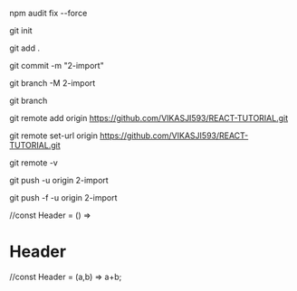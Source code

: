 npm audit fix --force  
 
 git init

git add .

git commit -m "2-import"

git branch -M 2-import

git branch

git remote add origin https://github.com/VIKASJI593/REACT-TUTORIAL.git


git remote set-url origin https://github.com/VIKASJI593/REACT-TUTORIAL.git

git remote -v

git push -u origin 2-import

git push -f -u origin 2-import


//const Header = () => <h1>Header</h1>

//const Header = (a,b) => a+b;



